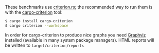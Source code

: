These benchmarks use [criterion.rs](https://github.com/bheisler/criterion.rs); the recommended way to run them is with the [cargo-criterion](https://github.com/bheisler/cargo-criterion) tool:

```sh
$ cargo install cargo-criterion
$ cargo criterion --workspace
```

In order for cargo-criterion to produce nice graphs you need [Graphviz](https://graphviz.org/) installed (available in many system package managers). HTML reports will be written to `target/criterion/reports`